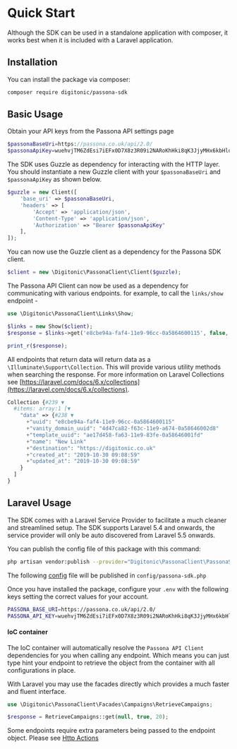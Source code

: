 # Quick Start

Although the SDK can be used in a standalone application with composer, it works best when it is included with a Laravel application.

## Installation

You can install the package via composer:

```bash
composer require digitonic/passona-sdk
```

## Basic Usage 

Obtain your API keys from the Passona API settings page
```php
$passonaBaseUri=https://passona.co.uk/api/2.0/
$passonaApiKey=wuehvjTM6ZdEsi7iEFx0D7X8z3R09i2NARoKhHki8qK3JjyMHx6kbHlddnB5
```

The SDK uses Guzzle as dependency for interacting with the HTTP layer. You should instantiate a new Guzzle client with your `$passonaBaseUri` and `$passonaApiKey` as shown below.

```php
$guzzle = new Client([
    'base_uri' => $passonaBaseUri,
    'headers' => [
        'Accept' => 'application/json',
        'Content-Type' => 'application/json',
        'Authorization' => "Bearer $passonaApiKey"
    ],
]);
```

You can now use the Guzzle client as a dependency for the Passona SDK client. 

```php
$client = new \Digitonic\PassonaClient\Client($guzzle);
```

The Passona API Client can now be used as a dependency for communicating with various endpoints. for example, to call the `links/show` endpoint - 

```php
use \Digitonic\PassonaClient\Links\Show;

$links = new Show($client);
$response = $links->get('e8cbe94a-faf4-11e9-96cc-0a5864600115', false, null);

print_r($response);
```

All endpoints that return data will return data as a `\Illuminate\Support\Collection`. This will provide various utility methods when searching the response. For more information on Laravel Collections see [https://laravel.com/docs/6.x/collections](https://laravel.com/docs/6.x/collections).

```php
Collection {#239 ▼
  #items: array:1 [▼
    "data" => {#238 ▼
      +"uuid": "e8cbe94a-faf4-11e9-96cc-0a5864600115"
      +"vanity_domain_uuid": "4d47ca82-f63c-11e9-a674-0a58646002d8"
      +"template_uuid": "ae17d458-fa63-11e9-83fe-0a58646001fd"
      +"name": "New Link"
      +"destination": "https://digitonic.co.uk"
      +"created_at": "2019-10-30 09:08:59"
      +"updated_at": "2019-10-30 09:08:59"
    }
  ]
}
```

## Laravel Usage

The SDK comes with a Laravel Service Provider to facilitate a much cleaner and streamlined setup. The SDK supports Laravel 5.4 and onwards, the service provider will only be auto discovered from Laravel 5.5 onwards.

You can publish the config file of this package with this command:

``` bash
php artisan vendor:publish --provider="Digitonic\PassonaClient\PassonaSDKServiceProvider"
```

The following [config](config/config.php) file will be published in `config/passona-sdk.php`

Once you have installed the package, configure your `.env` with the following keys setting the correct values for your account.

```bash
PASSONA_BASE_URI=https://passona.co.uk/api/2.0/
PASSONA_API_KEY=wuehvjTM6ZdEsi7iEFx0D7X8z3R09i2NARoKhHki8qK3JjyMHx6kbHlddnB5
```

#### IoC container

The IoC container will automatically resolve the `Passona API Client` dependencies for you when calling any endpoint. Which means you can just type hint your endpoint to retrieve the object from the container with all configurations in place.

With Laravel you may use the facades directly which provides a much faster and fluent interface.

```php
use \Digitonic\PassonaClient\Facades\Campaigns\RetrieveCampaigns;

$response = RetrieveCampaigns::get(null, true, 20);
```

Some endpoints require extra parameters being passed to the endpoint object. Please see [Http Actions](/http-actions.md)
